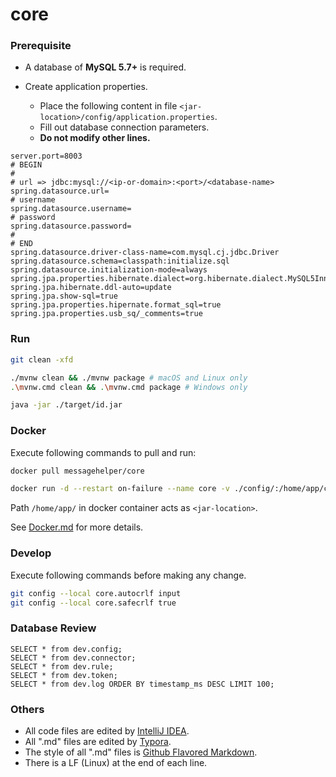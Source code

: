 # core

### Prerequisite

- A database of **MySQL 5.7+** is required.

- Create application properties.
  - Place the following content in file `<jar-location>/config/application.properties`.
  - Fill out database connection parameters.
  - **Do not modify other lines.**
  

``` properties
server.port=8003
# BEGIN
#
# url => jdbc:mysql://<ip-or-domain>:<port>/<database-name>
spring.datasource.url=
# username
spring.datasource.username=
# password
spring.datasource.password=
#
# END
spring.datasource.driver-class-name=com.mysql.cj.jdbc.Driver
spring.datasource.schema=classpath:initialize.sql
spring.datasource.initialization-mode=always
spring.jpa.properties.hibernate.dialect=org.hibernate.dialect.MySQL5InnoDBDialect
spring.jpa.hibernate.ddl-auto=update
spring.jpa.show-sql=true
spring.jpa.properties.hipernate.format_sql=true
spring.jpa.properties.usb_sq/_comments=true
```

### Run

``` bash
git clean -xfd

./mvnw clean && ./mvnw package # macOS and Linux only
.\mvnw.cmd clean && .\mvnw.cmd package # Windows only

java -jar ./target/id.jar
```

### Docker

Execute following commands to pull and run:

```bash
docker pull messagehelper/core

docker run -d --restart on-failure --name core -v ./config/:/home/app/config/ -p 8003:8003 messagehelper/core
```

Path `/home/app/` in docker container acts as `<jar-location>`.

See [Docker.md](./Docker.md) for more details.

### Develop

Execute following commands before making any change.

``` bash
git config --local core.autocrlf input
git config --local core.safecrlf true
```

### Database Review

``` mysql
SELECT * from dev.config;
SELECT * from dev.connector;
SELECT * from dev.rule;
SELECT * from dev.token;
SELECT * from dev.log ORDER BY timestamp_ms DESC LIMIT 100;
```

### Others

- All code files are edited by [IntelliJ IDEA](https://www.jetbrains.com/idea/).
- All ".md" files are edited by [Typora](http://typora.io/).
- The style of all ".md" files is [Github Flavored Markdown](https://guides.github.com/features/mastering-markdown/#GitHub-flavored-markdown).
- There is a LF (Linux) at the end of each line.
